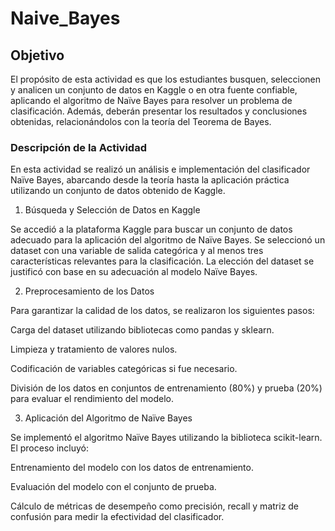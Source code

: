 # Naive_Bayes

## Objetivo
El propósito de esta actividad es que los estudiantes busquen, seleccionen y analicen un conjunto de datos en Kaggle o en otra fuente confiable, aplicando el algoritmo de Naïve Bayes para resolver un problema de clasificación. Además, deberán presentar los resultados y conclusiones obtenidas, relacionándolos con la teoría del Teorema de Bayes.

### Descripción de la Actividad
En esta actividad se realizó un análisis e implementación del clasificador Naïve Bayes, abarcando desde la teoría hasta la aplicación práctica utilizando un conjunto de datos obtenido de Kaggle.
1. Búsqueda y Selección de Datos en Kaggle

Se accedió a la plataforma Kaggle para buscar un conjunto de datos adecuado para la aplicación del algoritmo de Naïve Bayes. Se seleccionó un dataset con una variable de salida categórica y al menos tres características relevantes para la clasificación. La elección del dataset se justificó con base en su adecuación al modelo Naïve Bayes.

2. Preprocesamiento de los Datos

Para garantizar la calidad de los datos, se realizaron los siguientes pasos:

Carga del dataset utilizando bibliotecas como pandas y sklearn.

Limpieza y tratamiento de valores nulos.

Codificación de variables categóricas si fue necesario.

División de los datos en conjuntos de entrenamiento (80%) y prueba (20%) para evaluar el rendimiento del modelo.

3. Aplicación del Algoritmo de Naïve Bayes

Se implementó el algoritmo Naïve Bayes utilizando la biblioteca scikit-learn. El proceso incluyó:

Entrenamiento del modelo con los datos de entrenamiento.

Evaluación del modelo con el conjunto de prueba.

Cálculo de métricas de desempeño como precisión, recall y matriz de confusión para medir la efectividad del clasificador.
